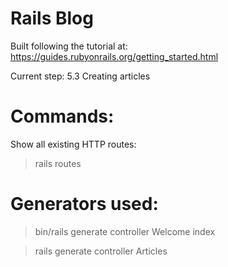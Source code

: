 # Rails Blog

Built following the tutorial at: https://guides.rubyonrails.org/getting_started.html

Current step: 5.3 Creating articles

# Commands:

Show all existing HTTP routes:

> rails routes

# Generators used:

> bin/rails generate controller Welcome index

> rails generate controller Articles
